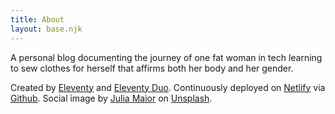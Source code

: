 ```yaml
---
title: About
layout: base.njk
---
```


A personal blog documenting the journey of one fat woman in tech learning to sew clothes for herself that affirms both her body and her gender.

Created by [Eleventy](https://www.11ty.dev/) and [Eleventy Duo](https://github.com/yinkakun/eleventy-duo). Continuously deployed on [Netlify](https://www.netlify.com/) via [Github](https://github.com/monika/ursamaker.com). Social image by [Julia Maior](https://unsplash.com/@juliamaior?utm_source=unsplash&utm_medium=referral&utm_content=creditCopyText) on [Unsplash](https://unsplash.com/s/photos/sewing?utm_source=unsplash&utm_medium=referral&utm_content=creditCopyText).
